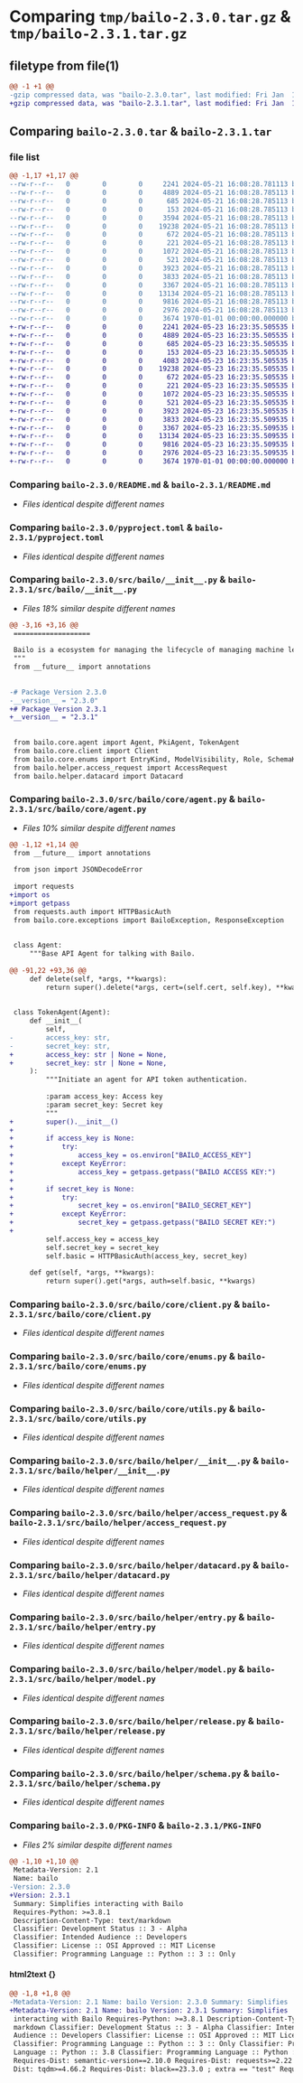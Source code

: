 # Comparing `tmp/bailo-2.3.0.tar.gz` & `tmp/bailo-2.3.1.tar.gz`

## filetype from file(1)

```diff
@@ -1 +1 @@
-gzip compressed data, was "bailo-2.3.0.tar", last modified: Fri Jan  1 00:00:00 2016, max compression
+gzip compressed data, was "bailo-2.3.1.tar", last modified: Fri Jan  1 00:00:00 2016, max compression
```

## Comparing `bailo-2.3.0.tar` & `bailo-2.3.1.tar`

### file list

```diff
@@ -1,17 +1,17 @@
--rw-r--r--   0        0        0     2241 2024-05-21 16:08:28.781113 bailo-2.3.0/README.md
--rw-r--r--   0        0        0     4889 2024-05-21 16:08:28.785113 bailo-2.3.0/pyproject.toml
--rw-r--r--   0        0        0      685 2024-05-21 16:08:28.785113 bailo-2.3.0/src/bailo/__init__.py
--rw-r--r--   0        0        0      153 2024-05-21 16:08:28.785113 bailo-2.3.0/src/bailo/core/__init__.py
--rw-r--r--   0        0        0     3594 2024-05-21 16:08:28.785113 bailo-2.3.0/src/bailo/core/agent.py
--rw-r--r--   0        0        0    19238 2024-05-21 16:08:28.785113 bailo-2.3.0/src/bailo/core/client.py
--rw-r--r--   0        0        0      672 2024-05-21 16:08:28.785113 bailo-2.3.0/src/bailo/core/enums.py
--rw-r--r--   0        0        0      221 2024-05-21 16:08:28.785113 bailo-2.3.0/src/bailo/core/exceptions.py
--rw-r--r--   0        0        0     1072 2024-05-21 16:08:28.785113 bailo-2.3.0/src/bailo/core/utils.py
--rw-r--r--   0        0        0      521 2024-05-21 16:08:28.785113 bailo-2.3.0/src/bailo/helper/__init__.py
--rw-r--r--   0        0        0     3923 2024-05-21 16:08:28.785113 bailo-2.3.0/src/bailo/helper/access_request.py
--rw-r--r--   0        0        0     3833 2024-05-21 16:08:28.785113 bailo-2.3.0/src/bailo/helper/datacard.py
--rw-r--r--   0        0        0     3367 2024-05-21 16:08:28.785113 bailo-2.3.0/src/bailo/helper/entry.py
--rw-r--r--   0        0        0    13134 2024-05-21 16:08:28.785113 bailo-2.3.0/src/bailo/helper/model.py
--rw-r--r--   0        0        0     9816 2024-05-21 16:08:28.785113 bailo-2.3.0/src/bailo/helper/release.py
--rw-r--r--   0        0        0     2976 2024-05-21 16:08:28.785113 bailo-2.3.0/src/bailo/helper/schema.py
--rw-r--r--   0        0        0     3674 1970-01-01 00:00:00.000000 bailo-2.3.0/PKG-INFO
+-rw-r--r--   0        0        0     2241 2024-05-23 16:23:35.505535 bailo-2.3.1/README.md
+-rw-r--r--   0        0        0     4889 2024-05-23 16:23:35.505535 bailo-2.3.1/pyproject.toml
+-rw-r--r--   0        0        0      685 2024-05-23 16:23:35.505535 bailo-2.3.1/src/bailo/__init__.py
+-rw-r--r--   0        0        0      153 2024-05-23 16:23:35.505535 bailo-2.3.1/src/bailo/core/__init__.py
+-rw-r--r--   0        0        0     4083 2024-05-23 16:23:35.505535 bailo-2.3.1/src/bailo/core/agent.py
+-rw-r--r--   0        0        0    19238 2024-05-23 16:23:35.505535 bailo-2.3.1/src/bailo/core/client.py
+-rw-r--r--   0        0        0      672 2024-05-23 16:23:35.505535 bailo-2.3.1/src/bailo/core/enums.py
+-rw-r--r--   0        0        0      221 2024-05-23 16:23:35.505535 bailo-2.3.1/src/bailo/core/exceptions.py
+-rw-r--r--   0        0        0     1072 2024-05-23 16:23:35.505535 bailo-2.3.1/src/bailo/core/utils.py
+-rw-r--r--   0        0        0      521 2024-05-23 16:23:35.505535 bailo-2.3.1/src/bailo/helper/__init__.py
+-rw-r--r--   0        0        0     3923 2024-05-23 16:23:35.505535 bailo-2.3.1/src/bailo/helper/access_request.py
+-rw-r--r--   0        0        0     3833 2024-05-23 16:23:35.509535 bailo-2.3.1/src/bailo/helper/datacard.py
+-rw-r--r--   0        0        0     3367 2024-05-23 16:23:35.509535 bailo-2.3.1/src/bailo/helper/entry.py
+-rw-r--r--   0        0        0    13134 2024-05-23 16:23:35.509535 bailo-2.3.1/src/bailo/helper/model.py
+-rw-r--r--   0        0        0     9816 2024-05-23 16:23:35.509535 bailo-2.3.1/src/bailo/helper/release.py
+-rw-r--r--   0        0        0     2976 2024-05-23 16:23:35.509535 bailo-2.3.1/src/bailo/helper/schema.py
+-rw-r--r--   0        0        0     3674 1970-01-01 00:00:00.000000 bailo-2.3.1/PKG-INFO
```

### Comparing `bailo-2.3.0/README.md` & `bailo-2.3.1/README.md`

 * *Files identical despite different names*

### Comparing `bailo-2.3.0/pyproject.toml` & `bailo-2.3.1/pyproject.toml`

 * *Files identical despite different names*

### Comparing `bailo-2.3.0/src/bailo/__init__.py` & `bailo-2.3.1/src/bailo/__init__.py`

 * *Files 18% similar despite different names*

```diff
@@ -3,16 +3,16 @@
 ===================
 
 Bailo is a ecosystem for managing the lifecycle of managing machine learning models. This package provides support for interacting with models within Bailo.
 """
 from __future__ import annotations
 
 
-# Package Version 2.3.0
-__version__ = "2.3.0"
+# Package Version 2.3.1
+__version__ = "2.3.1"
 
 
 from bailo.core.agent import Agent, PkiAgent, TokenAgent
 from bailo.core.client import Client
 from bailo.core.enums import EntryKind, ModelVisibility, Role, SchemaKind
 from bailo.helper.access_request import AccessRequest
 from bailo.helper.datacard import Datacard
```

### Comparing `bailo-2.3.0/src/bailo/core/agent.py` & `bailo-2.3.1/src/bailo/core/agent.py`

 * *Files 10% similar despite different names*

```diff
@@ -1,12 +1,14 @@
 from __future__ import annotations
 
 from json import JSONDecodeError
 
 import requests
+import os
+import getpass
 from requests.auth import HTTPBasicAuth
 from bailo.core.exceptions import BailoException, ResponseException
 
 
 class Agent:
     """Base API Agent for talking with Bailo.
 
@@ -91,22 +93,36 @@
     def delete(self, *args, **kwargs):
         return super().delete(*args, cert=(self.cert, self.key), **kwargs)
 
 
 class TokenAgent(Agent):
     def __init__(
         self,
-        access_key: str,
-        secret_key: str,
+        access_key: str | None = None,
+        secret_key: str | None = None,
     ):
         """Initiate an agent for API token authentication.
 
         :param access_key: Access key
         :param secret_key: Secret key
         """
+        super().__init__()
+
+        if access_key is None:
+            try:
+                access_key = os.environ["BAILO_ACCESS_KEY"]
+            except KeyError:
+                access_key = getpass.getpass("BAILO ACCESS KEY:")
+
+        if secret_key is None:
+            try:
+                secret_key = os.environ["BAILO_SECRET_KEY"]
+            except KeyError:
+                secret_key = getpass.getpass("BAILO SECRET KEY:")
+
         self.access_key = access_key
         self.secret_key = secret_key
         self.basic = HTTPBasicAuth(access_key, secret_key)
 
     def get(self, *args, **kwargs):
         return super().get(*args, auth=self.basic, **kwargs)
```

### Comparing `bailo-2.3.0/src/bailo/core/client.py` & `bailo-2.3.1/src/bailo/core/client.py`

 * *Files identical despite different names*

### Comparing `bailo-2.3.0/src/bailo/core/enums.py` & `bailo-2.3.1/src/bailo/core/enums.py`

 * *Files identical despite different names*

### Comparing `bailo-2.3.0/src/bailo/core/utils.py` & `bailo-2.3.1/src/bailo/core/utils.py`

 * *Files identical despite different names*

### Comparing `bailo-2.3.0/src/bailo/helper/__init__.py` & `bailo-2.3.1/src/bailo/helper/__init__.py`

 * *Files identical despite different names*

### Comparing `bailo-2.3.0/src/bailo/helper/access_request.py` & `bailo-2.3.1/src/bailo/helper/access_request.py`

 * *Files identical despite different names*

### Comparing `bailo-2.3.0/src/bailo/helper/datacard.py` & `bailo-2.3.1/src/bailo/helper/datacard.py`

 * *Files identical despite different names*

### Comparing `bailo-2.3.0/src/bailo/helper/entry.py` & `bailo-2.3.1/src/bailo/helper/entry.py`

 * *Files identical despite different names*

### Comparing `bailo-2.3.0/src/bailo/helper/model.py` & `bailo-2.3.1/src/bailo/helper/model.py`

 * *Files identical despite different names*

### Comparing `bailo-2.3.0/src/bailo/helper/release.py` & `bailo-2.3.1/src/bailo/helper/release.py`

 * *Files identical despite different names*

### Comparing `bailo-2.3.0/src/bailo/helper/schema.py` & `bailo-2.3.1/src/bailo/helper/schema.py`

 * *Files identical despite different names*

### Comparing `bailo-2.3.0/PKG-INFO` & `bailo-2.3.1/PKG-INFO`

 * *Files 2% similar despite different names*

```diff
@@ -1,10 +1,10 @@
 Metadata-Version: 2.1
 Name: bailo
-Version: 2.3.0
+Version: 2.3.1
 Summary: Simplifies interacting with Bailo
 Requires-Python: >=3.8.1
 Description-Content-Type: text/markdown
 Classifier: Development Status :: 3 - Alpha
 Classifier: Intended Audience :: Developers
 Classifier: License :: OSI Approved :: MIT License
 Classifier: Programming Language :: Python :: 3 :: Only
```

#### html2text {}

```diff
@@ -1,8 +1,8 @@
-Metadata-Version: 2.1 Name: bailo Version: 2.3.0 Summary: Simplifies
+Metadata-Version: 2.1 Name: bailo Version: 2.3.1 Summary: Simplifies
 interacting with Bailo Requires-Python: >=3.8.1 Description-Content-Type: text/
 markdown Classifier: Development Status :: 3 - Alpha Classifier: Intended
 Audience :: Developers Classifier: License :: OSI Approved :: MIT License
 Classifier: Programming Language :: Python :: 3 :: Only Classifier: Programming
 Language :: Python :: 3.8 Classifier: Programming Language :: Python :: 3.11
 Requires-Dist: semantic-version==2.10.0 Requires-Dist: requests>=2.22 Requires-
 Dist: tqdm>=4.66.2 Requires-Dist: black==23.3.0 ; extra == "test" Requires-
```

